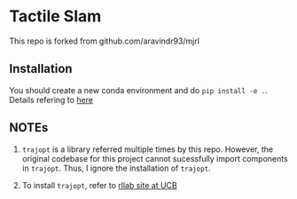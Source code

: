 # Tactile Slam

This repo is forked from github.com/aravindr93/mjrl

## Installation

You should create a new conda environment and do `pip install -e .`. Details refering to [here](./setup/README.md)

## NOTEs

1. `trajopt` is a library referred multiple times by this repo. However, the original codebase for this project cannot sucessfully import components in `trajopt`.
Thus, I ignore the installation of `trajopt`.

2. To install `trajopt`, refer to [rllab site at UCB](https://rll.berkeley.edu/trajopt/doc/sphinx_build/html/install.html)
